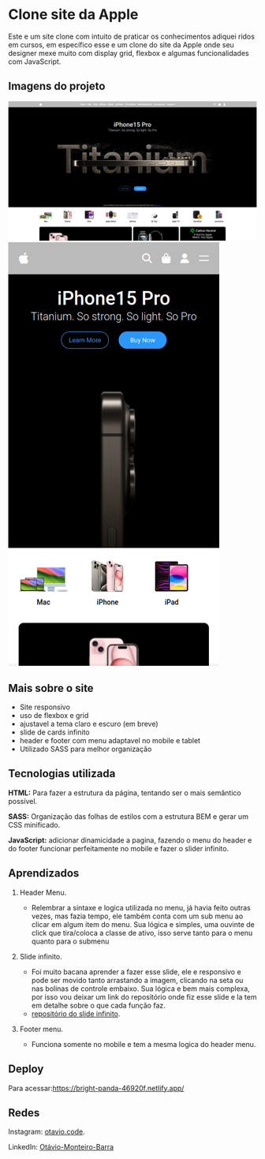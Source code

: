 # Clone site da Apple

Este e um site clone com intuito de praticar os conhecimentos adiquei ridos em cursos, em específico esse e um clone do site da Apple onde seu designer mexe muito com display grid, flexbox e algumas funcionalidades com JavaScript.

## Imagens do projeto

<img title="Capa Desktop" alt="Capa Desktop" src="./src/img-readme/desktop.png">

<img title="Capa Mobile" alt="Capa Mobile" src="./src/img-readme/mobile.png">

## Mais sobre o site

- Site responsivo
- uso de flexbox e grid
- ajustavel a tema claro e escuro (em breve)
- slide de cards infinito
- header e footer com menu adaptavel no mobile e tablet
- Utilizado SASS para melhor organização

## Tecnologias utilizada

**HTML:** Para fazer a estrutura da página, tentando ser o mais semântico possível.

**SASS:** Organização das folhas de estilos com a estrutura BEM e gerar um CSS minificado.

**JavaScript:** adicionar dinamicidade a pagina, fazendo o menu do header e do footer funcionar perfeitamente no mobile e fazer o slider infinito.

## Aprendizados

1. Header Menu.

   - Relembrar a sintaxe e logica utilizada no menu, já havia feito outras vezes, mas fazia tempo, ele também conta com um sub menu ao clicar em algum item do menu. Sua lógica e simples, uma ouvinte de click que tira/coloca a classe de ativo, isso serve tanto para o menu quanto para o submenu

2. Slide infinito.

   - Foi muito bacana aprender a fazer esse slide, ele e responsivo e pode ser movido tanto arrastando a imagem, clicando na seta ou nas bolinas de controle embaixo. Sua lógica e bem mais complexa, por isso vou deixar um link do repositório onde fiz esse slide e la tem em detalhe sobre o que cada função faz.
   - [repositório do slide infinito](https://github.com/Otavio-Barra/slider-infinito).

3. Footer menu.
   - Funciona somente no mobile e tem a mesma logica do header menu.

## Deploy

Para acessar:https://bright-panda-46920f.netlify.app/

## Redes

Instagram: [otavio.code](https://www.instagram.com/otavio.code/).

LinkedIn: [Otávio-Monteiro-Barra](https://www.linkedin.com/in/ot%C3%A1vio-monteiro-barra/)
